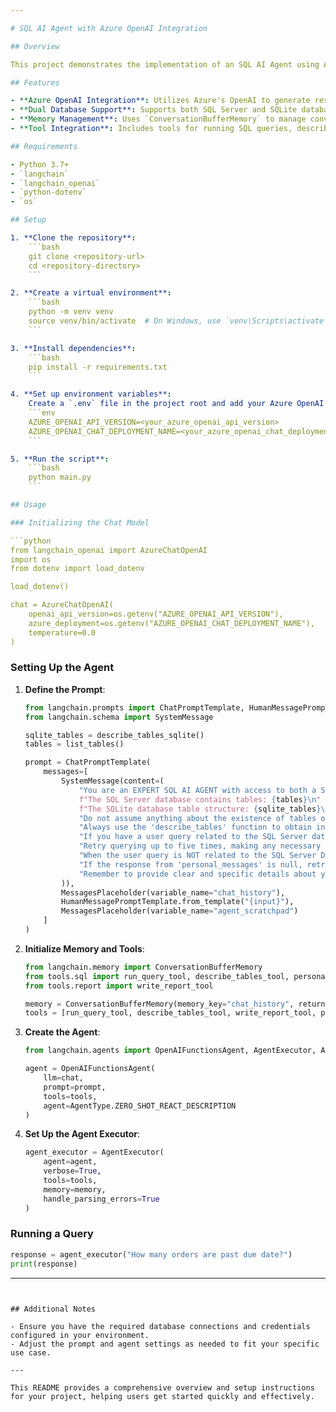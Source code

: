 ```yaml
---

# SQL AI Agent with Azure OpenAI Integration

## Overview

This project demonstrates the implementation of an SQL AI Agent using Azure's OpenAI services. The agent is designed to interact with both SQL Server and SQLite databases, providing intelligent SQL query capabilities and detailed responses to user inquiries.

## Features

- **Azure OpenAI Integration**: Utilizes Azure's OpenAI to generate responses and perform SQL queries.
- **Dual Database Support**: Supports both SQL Server and SQLite databases.
- **Memory Management**: Uses `ConversationBufferMemory` to manage conversation history.
- **Tool Integration**: Includes tools for running SQL queries, describing tables, writing reports, and handling personal messages.

## Requirements

- Python 3.7+
- `langchain`
- `langchain_openai`
- `python-dotenv`
- `os`

## Setup

1. **Clone the repository**:
    ```bash
    git clone <repository-url>
    cd <repository-directory>
    ```

2. **Create a virtual environment**:
    ```bash
    python -m venv venv
    source venv/bin/activate  # On Windows, use `venv\Scripts\activate`
    ```

3. **Install dependencies**:
    ```bash
    pip install -r requirements.txt
    ```

4. **Set up environment variables**:
    Create a `.env` file in the project root and add your Azure OpenAI credentials:
    ```env
    AZURE_OPENAI_API_VERSION=<your_azure_openai_api_version>
    AZURE_OPENAI_CHAT_DEPLOYMENT_NAME=<your_azure_openai_chat_deployment_name>
    ```

5. **Run the script**:
    ```bash
    python main.py
    ```

## Usage

### Initializing the Chat Model

```python
from langchain_openai import AzureChatOpenAI
import os
from dotenv import load_dotenv

load_dotenv()

chat = AzureChatOpenAI(
    openai_api_version=os.getenv("AZURE_OPENAI_API_VERSION"),
    azure_deployment=os.getenv("AZURE_OPENAI_CHAT_DEPLOYMENT_NAME"),
    temperature=0.0
)
```

### Setting Up the Agent

1. **Define the Prompt**:
    ```python
    from langchain.prompts import ChatPromptTemplate, HumanMessagePromptTemplate, MessagesPlaceholder
    from langchain.schema import SystemMessage

    sqlite_tables = describe_tables_sqlite()
    tables = list_tables()

    prompt = ChatPromptTemplate(
        messages=[
            SystemMessage(content=(
                "You are an EXPERT SQL AI AGENT with access to both a SQL Server Database and a SQLite database.\n"
                f"The SQL Server database contains tables: {tables}\n"
                f"The SQLite database table structure: {sqlite_tables}\n\n"
                "Do not assume anything about the existence of tables or columns in either database. "
                "Always use the 'describe_tables' function to obtain information about specific tables.\n\n"
                "If you have a user query related to the SQL Server database, please ensure that you use columns from 'describe_tables' in your request. "
                "Retry querying up to five times, making any necessary adjustments based on error messages if you are querying the SQL Database.\n\n"
                "When the user query is NOT related to the SQL Server Database, ALWAYS use the 'personal_messages' function with 'User' as the argument. "
                "If the response from 'personal_messages' is null, retry with 'User' as the argument.\n\n"
                "Remember to provide clear and specific details about your query to receive accurate results."
            )),
            MessagesPlaceholder(variable_name="chat_history"),
            HumanMessagePromptTemplate.from_template("{input}"),
            MessagesPlaceholder(variable_name="agent_scratchpad")
        ]
    )
    ```

2. **Initialize Memory and Tools**:
    ```python
    from langchain.memory import ConversationBufferMemory
    from tools.sql import run_query_tool, describe_tables_tool, personal_message_tool, describe_tables_sqlite
    from tools.report import write_report_tool

    memory = ConversationBufferMemory(memory_key="chat_history", return_messages=True)
    tools = [run_query_tool, describe_tables_tool, write_report_tool, personal_message_tool]
    ```

3. **Create the Agent**:
    ```python
    from langchain.agents import OpenAIFunctionsAgent, AgentExecutor, AgentType

    agent = OpenAIFunctionsAgent(
        llm=chat,
        prompt=prompt,
        tools=tools,
        agent=AgentType.ZERO_SHOT_REACT_DESCRIPTION
    )
    ```

4. **Set Up the Agent Executor**:
    ```python
    agent_executor = AgentExecutor(
        agent=agent,
        verbose=True,
        tools=tools,
        memory=memory,
        handle_parsing_errors=True 
    )
    ```

### Running a Query

```python
response = agent_executor("How many orders are past due date?")
print(response)
```


---
```


## Additional Notes

- Ensure you have the required database connections and credentials configured in your environment.
- Adjust the prompt and agent settings as needed to fit your specific use case.

---

This README provides a comprehensive overview and setup instructions for your project, helping users get started quickly and effectively.
